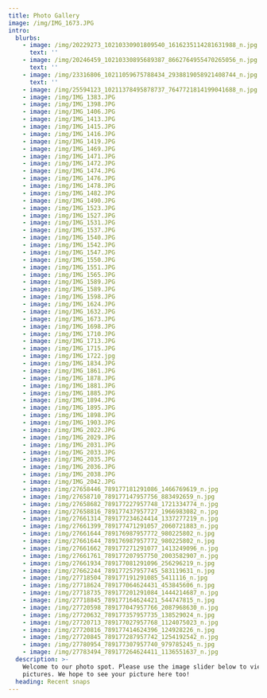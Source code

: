 ```yaml
---
title: Photo Gallery
image: /img/IMG_1673.JPG
intro:
  blurbs:
    - image: /img/20229273_10210330901809540_1616235114281631988_n.jpg
      text: ''
    - image: /img/20246459_10210330895689387_8662764955470265056_n.jpg
      text: ''
    - image: /img/23316806_10211059675788434_2938819058921408744_n.jpg
      text: ''
    - image: /img/25594123_10211378495878737_7647721814199041688_n.jpg
    - image: /img/IMG_1383.JPG
    - image: /img/IMG_1398.JPG
    - image: /img/IMG_1406.JPG
    - image: /img/IMG_1413.JPG
    - image: /img/IMG_1415.JPG
    - image: /img/IMG_1416.JPG
    - image: /img/IMG_1419.JPG
    - image: /img/IMG_1469.JPG
    - image: /img/IMG_1471.JPG
    - image: /img/IMG_1472.JPG
    - image: /img/IMG_1474.JPG
    - image: /img/IMG_1476.JPG
    - image: /img/IMG_1478.JPG
    - image: /img/IMG_1482.JPG
    - image: /img/IMG_1490.JPG
    - image: /img/IMG_1523.JPG
    - image: /img/IMG_1527.JPG
    - image: /img/IMG_1531.JPG
    - image: /img/IMG_1537.JPG
    - image: /img/IMG_1540.JPG
    - image: /img/IMG_1542.JPG
    - image: /img/IMG_1547.JPG
    - image: /img/IMG_1550.JPG
    - image: /img/IMG_1551.JPG
    - image: /img/IMG_1565.JPG
    - image: /img/IMG_1589.JPG
    - image: /img/IMG_1589.JPG
    - image: /img/IMG_1598.JPG
    - image: /img/IMG_1624.JPG
    - image: /img/IMG_1632.JPG
    - image: /img/IMG_1673.JPG
    - image: /img/IMG_1698.JPG
    - image: /img/IMG_1710.JPG
    - image: /img/IMG_1713.JPG
    - image: /img/IMG_1715.JPG
    - image: /img/IMG_1722.jpg
    - image: /img/IMG_1834.JPG
    - image: /img/IMG_1861.JPG
    - image: /img/IMG_1878.JPG
    - image: /img/IMG_1881.JPG
    - image: /img/IMG_1885.JPG
    - image: /img/IMG_1894.JPG
    - image: /img/IMG_1895.JPG
    - image: /img/IMG_1898.JPG
    - image: /img/IMG_1903.JPG
    - image: /img/IMG_2022.JPG
    - image: /img/IMG_2029.JPG
    - image: /img/IMG_2031.JPG
    - image: /img/IMG_2033.JPG
    - image: /img/IMG_2035.JPG
    - image: /img/IMG_2036.JPG
    - image: /img/IMG_2038.JPG
    - image: /img/IMG_2042.JPG
    - image: /img/27658446_789177181291086_1466769619_n.jpg
    - image: /img/27658710_789177147957756_883492659_n.jpg
    - image: /img/27658682_789177227957748_1721334774_n.jpg
    - image: /img/27658816_789177437957727_1966983082_n.jpg
    - image: /img/27661314_789177234624414_1337277219_n.jpg
    - image: /img/27661399_789177471291057_2060721883_n.jpg
    - image: /img/27661644_789176987957772_980225802_n.jpg
    - image: /img/27661644_789176987957772_980225802_n.jpg
    - image: /img/27661662_789177271291077_1413249096_n.jpg
    - image: /img/27661761_789177207957750_2003582907_n.jpg
    - image: /img/27661934_789177081291096_256296219_n.jpg
    - image: /img/27662244_789177257957745_583119631_n.jpg
    - image: /img/27718504_789177191291085_5411116_n.jpg
    - image: /img/27718624_789177064624431_453845606_n.jpg
    - image: /img/27718735_789177201291084_1444214687_n.jpg
    - image: /img/27718845_789177164624421_544747815_n.jpg
    - image: /img/27720598_789177047957766_2087968630_n.jpg
    - image: /img/27720632_789177357957735_138529024_n.jpg
    - image: /img/27720713_789177027957768_1124075023_n.jpg
    - image: /img/27720816_789177414624396_124928226_n.jpg
    - image: /img/27720845_789177287957742_1254192542_n.jpg
    - image: /img/27780954_789177307957740_979785245_n.jpg
    - image: /img/27783494_789177264624411_1136551637_n.jpg
  description: >-
    Welcome to our photo spot. Please use the image slider below to view more
    pictures. We hope to see your picture here too!
  heading: Recent snaps
---
```



